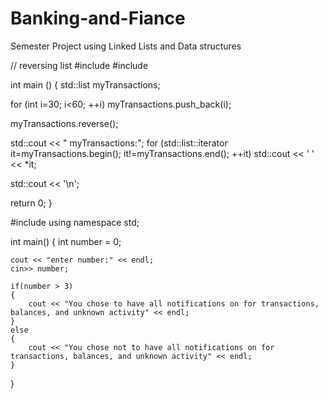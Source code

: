 # Banking-and-Fiance
Semester Project using Linked Lists and Data structures

 // reversing list
#include <iostream>
#include <list>

int main ()
{
  std::list<int> myTransactions;

  for (int i=30; i<60; ++i) myTransactions.push_back(i);

  myTransactions.reverse();

  std::cout << " myTransactions:";
  for (std::list<int>::iterator it=myTransactions.begin(); it!=myTransactions.end(); ++it)
    std::cout << ' ' << *it;

  std::cout << '\n';

  return 0;
}
  
  #include <iostream>
using namespace std;

int main()
{
    int number = 0;
    
    cout << "enter number:" << endl;
    cin>> number;
    
    if(number > 3)
    {
        cout << "You chose to have all notifications on for transactions, balances, and unknown activity" << endl;
    }
    else 
    {
        cout << "You chose not to have all notifications on for transactions, balances, and unknown activity" << endl;
    }
}
